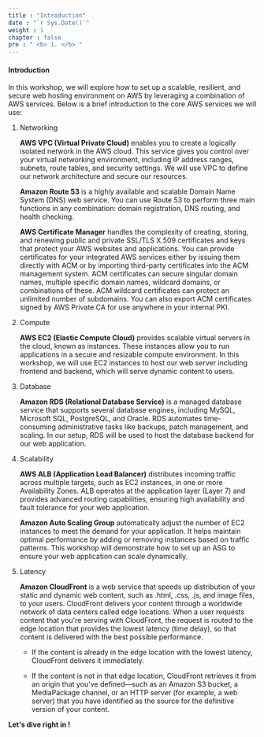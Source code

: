 ```yaml
---
title : "Introduction"
date : "`r Sys.Date()`"
weight : 1
chapter : false
pre : " <b> 1. </b> "
---
```


#### Introduction
In this workshop, we will explore how to set up a scalable, resilient, and secure web hosting environment on AWS by leveraging a combination of AWS services. Below is a brief introduction to the core AWS services we will use:

1. Networking

    **AWS VPC (Virtual Private Cloud)** enables you to create a logically isolated network in the AWS cloud. This service gives you control over your virtual networking environment, including IP address ranges, subnets, route tables, and security settings. We will use VPC to define our network architecture and secure our resources.

    **Amazon Route 53** is a highly available and scalable Domain Name System (DNS) web service. You can use Route 53 to perform three main functions in any combination: domain registration, DNS routing, and health checking.

    **AWS Certificate Manager** handles the complexity of creating, storing, and renewing public and private SSL/TLS X.509 certificates and keys that protect your AWS websites and applications. You can provide certificates for your integrated AWS services either by issuing them directly with ACM or by importing third-party certificates into the ACM management system. ACM certificates can secure singular domain names, multiple specific domain names, wildcard domains, or combinations of these. ACM wildcard certificates can protect an unlimited number of subdomains. You can also export ACM certificates signed by AWS Private CA for use anywhere in your internal PKI.

2. Compute

    **AWS EC2 (Elastic Compute Cloud)** provides scalable virtual servers in the cloud, known as instances. These instances allow you to run applications in a secure and resizable compute environment. In this workshop, we will use EC2 instances to host our web server including frontend and backend, which will serve dynamic content to users.

3. Database

    **Amazon RDS (Relational Database Service)** is a managed database service that supports several database engines, including MySQL, Microsoft SQL, PostgreSQL, and Oracle. RDS automates time-consuming administrative tasks like backups, patch management, and scaling. In our setup, RDS will be used to host the database backend for our web application.

4. Scalability

    **AWS ALB (Application Load Balancer)** distributes incoming traffic across multiple targets, such as EC2 instances, in one or more Availability Zones. ALB operates at the application layer (Layer 7) and provides advanced routing capabilities, ensuring high availability and fault tolerance for your web application.

    **Amazon Auto Scaling Group** automatically adjust the number of EC2 instances to meet the demand for your application. It helps maintain optimal performance by adding or removing instances based on traffic patterns. This workshop will demonstrate how to set up an ASG to ensure your web application can scale dynamically.

5. Latency

    **Amazon CloudFront** is a web service that speeds up distribution of your static and dynamic web content, such as .html, .css, .js, and image files, to your users. CloudFront delivers your content through a worldwide network of data centers called edge locations. When a user requests content that you're serving with CloudFront, the request is routed to the edge location that provides the lowest latency (time delay), so that content is delivered with the best possible performance.

    - If the content is already in the edge location with the lowest latency, CloudFront delivers it immediately.

    - If the content is not in that edge location, CloudFront retrieves it from an origin that you've defined—such as an Amazon S3 bucket, a MediaPackage channel, or an HTTP server (for example, a web server) that you have identified as the source for the definitive version of your content.

**Let's dive right in !**